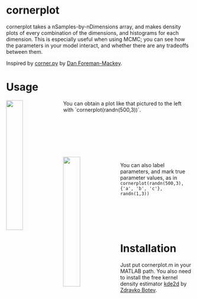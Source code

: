 # cornerplot

cornerplot takes a nSamples-by-nDimensions array, and makes density plots of every combination of the dimensions, and histograms for each dimension.
This is especially useful when using MCMC; you can see how the parameters in your model interact, and whether there are any tradeoffs between them.

Inspired by [corner.py](https://github.com/dfm/corner.py) by [Dan Foreman-Mackey](http://dan.iel.fm/).


# Usage
<img src="http://wtadler.com/picdrop/cornerplot.png" width=30% align="left" />
You can obtain a plot like that pictured to the left with `cornerplot(randn(500,3))`.
<br />
<br />
<br />
<br />
<br />
<br />
<br />
<br />


<img src="http://wtadler.com/picdrop/cornerplot_labels.png" width=30% align="left" />

You can also label parameters, and mark true parameter values, as in `cornerplot(randn(500,3), {'a', 'b', 'c'}, randn(1,3))`
<br />
<br />
<br />
<br />
<br />
<br />

# Installation
Just put cornerplot.m in your MATLAB path. You also need to install the free kernel density estimator [kde2d](http://www.mathworks.com/matlabcentral/fileexchange/17204-kernel-density-estimation) by [Zdravko Botev](http://web.maths.unsw.edu.au/~zdravkobotev/).
